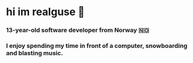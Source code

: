 # hi im realguse 👋

### 13-year-old software developer from Norway 🇳🇴

### I enjoy spending my time in front of a computer, snowboarding and blasting music.
